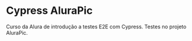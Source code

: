 # Cypress AluraPic
Curso da Alura de introdução a testes E2E com Cypress.
Testes no projeto AluraPic.

